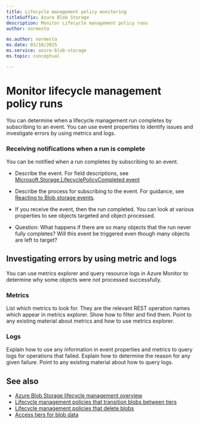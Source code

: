 ```yaml
---
title: Lifecycle management policy monitoring
titleSuffix: Azure Blob Storage
description: Monitor Lifecycle management policy runs
author: normesta

ms.author: normesta
ms.date: 03/10/2025
ms.service: azure-blob-storage
ms.topic: conceptual 

---
```


# Monitor lifecycle management policy runs

You can determine when a lifecycle management run completes by subscribing to an event. You can use event properties to identify issues and investigate errors by using metrics and logs. 

### Receiving notifications when a run is complete

You can be notified when a run completes by subscribing to an event. 

- Describe the event. For field descriptions, see [Microsoft.Storage.LifecyclePolicyCompleted event](../../event-grid/event-schema-blob-storage.md?toc=/azure/storage/blobs/toc.json#microsoftstoragelifecyclepolicycompleted-event)

- Describe the process for subscribing to the event. For guidance, see [Reacting to Blob storage events](../blobs/storage-blob-event-overview.md).

- If you receive the event, then the run completed. You can look at various properties to see objects targeted and object processed. 

- Question: What happens if there are so many objects that the run never fully completes? Will this event be triggered even though many objects are left to target?

## Investigating errors by using metric and logs

You can use metrics explorer and query resource logs in Azure Monitor to determine why some objects were not processed successfully.

### Metrics

List which metrics to look for. They are the relevant REST operation names which appear in metrics explorer.
Show how to filter and find them.
Point to any existing material about metrics and how to use metrics explorer.

### Logs

Explain how to use any information in event properties and metrics to query logs for operations that failed.
Explain how to determine the reason for any given failure.
Point to any existing material about how to query logs.

## See also

- [Azure Blob Storage lifecycle management overview](lifecycle-management-overview.md)
- [Lifecycle management policies that transition blobs between tiers](lifecycle-management-policy-access-tiers.md)
- [Lifecycle management policies that delete blobs](lifecycle-management-policy-delete.md)
- [Access tiers for blob data](access-tiers-overview.md)
